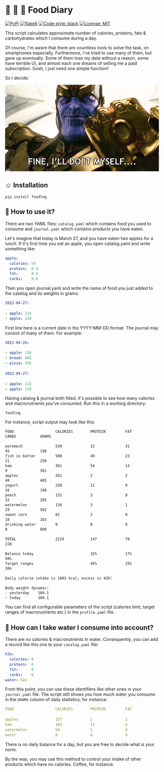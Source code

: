 # 🍞 🍏 🥩 Food Diary

[![PyPi](https://img.shields.io/pypi/v/foodlog)](https://pypi.org/project/foodlog/) [![flake8](https://github.com/vkostyanetsky/Foodlog/actions/workflows/flake8.yml/badge.svg)](https://github.com/vkostyanetsky/Foodlog/actions/workflows/flake8.yml) [![Code style: black](https://img.shields.io/badge/code%20style-black-000000.svg)](https://github.com/psf/black) [![License: MIT](https://img.shields.io/badge/License-MIT-yellow.svg)](https://opensource.org/licenses/MIT)

This script calculates approximate number of calories, proteins, fats & carbohydrates which I consume during a day. 

Of course, I'm aware that there are countless tools to solve the task, on smartphones especially. Furthermore, I've tried to use many of them, but gave up eventually. Some of them lose my data without a reason, some have terrible UI, and almost each one dreams of selling me a paid subscription. Gosh, I just need one simple function!

So I decide:

![Fine, I'll do it myself](https://github.com/vkostyanetsky/FoodDiary/raw/main/tanos.png)

## ☺ Installation

```
pip install foodlog 
```

## 🤔 How to use it? 

There are two YAML files: `catalog.yaml` which contains food you used to consume and `journal.yaml` which contains products you have eaten.

Let's imagine that today is March 27, and you have eaten two apples for a lunch. If it's first time you eat an apple, you open catalog.yaml and write something like:  

```yaml
apple: 
  calories: 54
  protein:  0.4
  fat:      0.4
  carbs:    9.8
```

Then you open journal.yaml and write the name of food you just added to the catalog and its weights in grams:

```yaml
2022-04-27:

- apple: 114
- apple: 129
```

First line here is a current date in the YYYY-MM-DD format. The journal may consist of many of them. For example:

```yaml
2022-04-26:
  
- apple: 120  
- bread: 403
- pizza: 356

2022-04-27:

- apple: 114
- apple: 129
```

Having catalog & journal both filled, it's possible to see how many calories and macronutrients you've consumed. Run this in a working directory:

```
foodlog
```

For instance, script output may look like this:

```
FOOD                   CALORIES        PROTEIN         FAT             CARBS           GRAMS          

peremech               539             22              31              45              198            
fish in batter         500             49              23              21              250            
ham                    361             54              13              9               361            
apples                 262             2               2               48              485            
yogurt                 228             11              9               26              190            
peach                  131             3               0               32              285            
watermelon             126             3               1               29              502            
sweet corn             82              3               0               18              163            
drinking water         0               0               0               0               800            

TOTAL                  2229            147             79              228                            

Balance today                          32%             17%             50%                            
Target ranges                          45%             25%             30%                            

Daily calorie intake is 1803 kcal; excess is 426!

Body weight dynamic:
- yesterday    109.1
- today        109.1
```

You can find all configurable parameters of the script (calories limit, target ranges of macronutrients etc.) in the `profile.yaml` file.

## 🧐 How can I take water I consume into account?

There are no calories & macronutrients in water. Consequently, you can add a record like this one to your `catalog.yaml` file:

```yaml
h2o:
  calories: 0
  protein:  0
  fat:      0
  carbs:    0
water: h2o
```

From this point, you can use these identifiers like other ones in your `journal.yaml` file. The script still shows you how much water you consume in the `GRAMS` column of daily statistics; for instance:

```yaml
FOOD                   CALORIES        PROTEIN         FAT             CARBS           GRAMS

apples                 157             1               1               28              290
ham                    103             11              4               6               124
watermelon             54              1               0               13              217
water                  0               0               0               0               800
```

There is no daily balance for a day, but you are free to decide what is your norm.

By the way, you may use this method to control your intake of other products which have no calories. Coffee, for instance. 